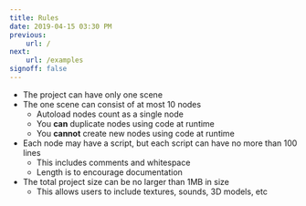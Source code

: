 ```yaml
---
title: Rules
date: 2019-04-15 03:30 PM
previous: 
    url: /
next: 
    url: /examples
signoff: false
---
```


* The project can have only one scene
* The one scene can consist of at most 10 nodes
  * Autoload nodes count as a single node
  * You **can** duplicate nodes using code at runtime
  * You **cannot** create new nodes using code at runtime
* Each node may have a script, but each script can have no more than 100 lines
  * This includes comments and whitespace
  * Length is to encourage documentation
* The total project size can be no larger than 1MB in size
  * This allows users to include textures, sounds, 3D models, etc
